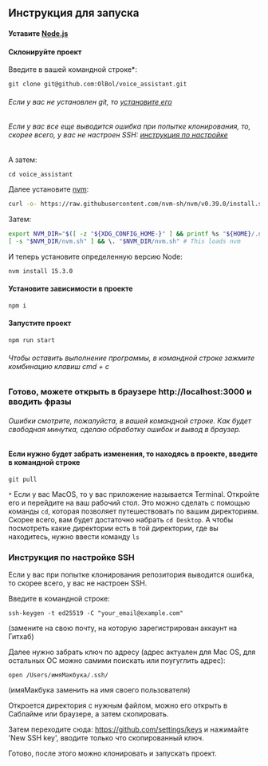 ## Инструкция для запуска
#### Уставите [Node.js](https://nodejs.org/ru/download/)
#### Склонируйте проект
Введите в вашей командной строке*:

    git clone git@github.com:OlBol/voice_assistant.git
###### Если у вас не установлен git, то [установите его](https://git-scm.com/downloads)
###### Если у вас все еще выводится ошибка при попытке клонирования, то, скорее всего, у вас не настроен SSH: [инструкция по настройке](https://github.com/OlBol/voice_assistant#%D0%B8%D0%BD%D1%81%D1%82%D1%80%D1%83%D0%BA%D1%86%D0%B8%D1%8F-%D0%BF%D0%BE-%D0%BD%D0%B0%D1%81%D1%82%D1%80%D0%BE%D0%B9%D0%BA%D0%B5-ssh)
А затем:

    cd voice_assistant
Далее установите [nvm](https://github.com/nvm-sh/nvm):
```sh
curl -o- https://raw.githubusercontent.com/nvm-sh/nvm/v0.39.0/install.sh | bash
```
Затем:
```sh
export NVM_DIR="$([ -z "${XDG_CONFIG_HOME-}" ] && printf %s "${HOME}/.nvm" || printf %s "${XDG_CONFIG_HOME}/nvm")"
[ -s "$NVM_DIR/nvm.sh" ] && \. "$NVM_DIR/nvm.sh" # This loads nvm
```

И теперь установите определенную версию Node:

    nvm install 15.3.0

#### Установите зависимости в проекте
    npm i

#### Запустите проект
    npm run start
###### Чтобы оставить выполнение программы, в командной строке зажмите комбинацию клавиш cmd + с

### Готово, можете открыть в браузере http://localhost:3000 и вводить фразы
###### Ошибки смотрите, пожалуйста, в вашей командной строке. Как будет свободная минутка, сделаю обработку ошибок и вывод в браузер.

#### Если нужно будет забрать изменения, то находясь в проекте, введите в командной строке
    git pull

`*` Если у вас MacOS, то у вас приложение называется Terminal. Откройте его и перейдите на ваш рабочий стол. Это можно сделать с помощью команды `cd`, которая позволяет путешествовать по вашим директориям.
Скорее всего, вам будет достаточно набрать `cd Desktop`. А чтобы посмотреть какие директории есть в той директории, где вы находитесь, нужно ввести команду `ls`


### Инструкция по настройке SSH

Если у вас при попытке клонирования репозитория выводится ошибка, то скорее всего, у вас не настроен SSH. 

Введите в командной строке:

    ssh-keygen -t ed25519 -C "your_email@example.com"
(замените на свою почту, на которую зарегистрирован аккаунт на Гитхаб)

Далее нужно забрать ключ по адресу (адрес актуален для Mac OS, для остальных ОС можно самими поискать или поугуглить адрес):
    
    open /Users/имяМакбука/.ssh/
(имяМакбука заменить на имя своего пользователя)

Откроется директория с нужным файлом, можно его открыть в Саблайме или браузере, а затем скопировать.

Затем переходите сюда: https://github.com/settings/keys и нажимайте 'New SSH key', вводите только что скопированный ключ.

Готово, после этого можно клонировать и запускать проект.
